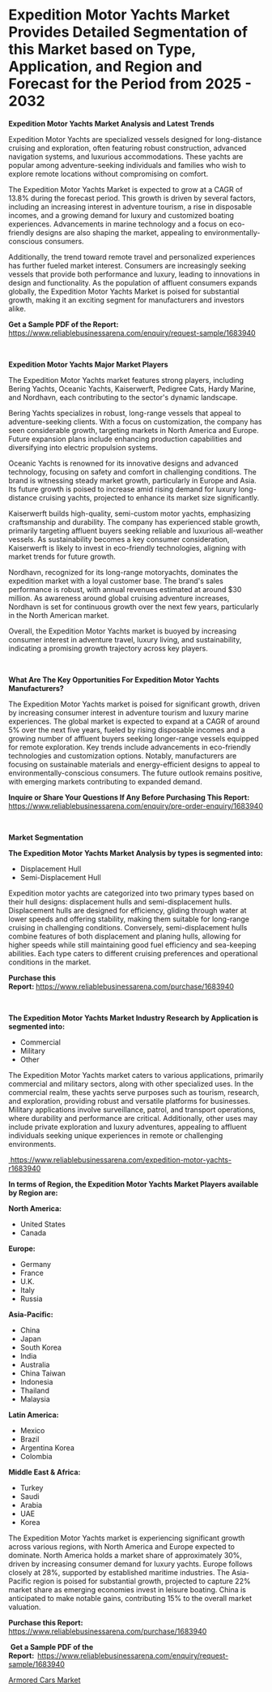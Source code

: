 <p><h1>Expedition Motor Yachts Market Provides Detailed Segmentation of this Market based on Type, Application, and Region and Forecast for the Period from 2025 - 2032</h1></p><p><strong>Expedition Motor Yachts Market Analysis and Latest Trends</strong></p>
<p><p>Expedition Motor Yachts are specialized vessels designed for long-distance cruising and exploration, often featuring robust construction, advanced navigation systems, and luxurious accommodations. These yachts are popular among adventure-seeking individuals and families who wish to explore remote locations without compromising on comfort.</p><p>The Expedition Motor Yachts Market is expected to grow at a CAGR of 13.8% during the forecast period. This growth is driven by several factors, including an increasing interest in adventure tourism, a rise in disposable incomes, and a growing demand for luxury and customized boating experiences. Advancements in marine technology and a focus on eco-friendly designs are also shaping the market, appealing to environmentally-conscious consumers.</p><p>Additionally, the trend toward remote travel and personalized experiences has further fueled market interest. Consumers are increasingly seeking vessels that provide both performance and luxury, leading to innovations in design and functionality. As the population of affluent consumers expands globally, the Expedition Motor Yachts Market is poised for substantial growth, making it an exciting segment for manufacturers and investors alike.</p></p>
<p><strong>Get a Sample PDF of the Report:&nbsp;</strong> <a href="https://www.reliablebusinessarena.com/enquiry/request-sample/1683940?utm_campaign=2383&utm_medium=2&utm_source=Github&utm_content=ia&utm_term=30032025&utm_id=expedition-motor-yachts">https://www.reliablebusinessarena.com/enquiry/request-sample/1683940</a></p>
<p>&nbsp;</p>
<p><strong>Expedition Motor Yachts Major Market Players</strong></p>
<p><p>The Expedition Motor Yachts market features strong players, including Bering Yachts, Oceanic Yachts, Kaiserwerft, Pedigree Cats, Hardy Marine, and Nordhavn, each contributing to the sector's dynamic landscape. </p><p>Bering Yachts specializes in robust, long-range vessels that appeal to adventure-seeking clients. With a focus on customization, the company has seen considerable growth, targeting markets in North America and Europe. Future expansion plans include enhancing production capabilities and diversifying into electric propulsion systems.</p><p>Oceanic Yachts is renowned for its innovative designs and advanced technology, focusing on safety and comfort in challenging conditions. The brand is witnessing steady market growth, particularly in Europe and Asia. Its future growth is poised to increase amid rising demand for luxury long-distance cruising yachts, projected to enhance its market size significantly.</p><p>Kaiserwerft builds high-quality, semi-custom motor yachts, emphasizing craftsmanship and durability. The company has experienced stable growth, primarily targeting affluent buyers seeking reliable and luxurious all-weather vessels. As sustainability becomes a key consumer consideration, Kaiserwerft is likely to invest in eco-friendly technologies, aligning with market trends for future growth.</p><p>Nordhavn, recognized for its long-range motoryachts, dominates the expedition market with a loyal customer base. The brand's sales performance is robust, with annual revenues estimated at around $30 million. As awareness around global cruising adventure increases, Nordhavn is set for continuous growth over the next few years, particularly in the North American market.</p><p>Overall, the Expedition Motor Yachts market is buoyed by increasing consumer interest in adventure travel, luxury living, and sustainability, indicating a promising growth trajectory across key players.</p></p>
<p>&nbsp;</p>
<p><strong>What Are The Key Opportunities For Expedition Motor Yachts Manufacturers?</strong></p>
<p><p>The Expedition Motor Yachts market is poised for significant growth, driven by increasing consumer interest in adventure tourism and luxury marine experiences. The global market is expected to expand at a CAGR of around 5% over the next five years, fueled by rising disposable incomes and a growing number of affluent buyers seeking longer-range vessels equipped for remote exploration. Key trends include advancements in eco-friendly technologies and customization options. Notably, manufacturers are focusing on sustainable materials and energy-efficient designs to appeal to environmentally-conscious consumers. The future outlook remains positive, with emerging markets contributing to expanded demand.</p></p>
<p><strong>Inquire or Share Your Questions If Any Before Purchasing This Report:</strong> <a href="https://www.reliablebusinessarena.com/enquiry/pre-order-enquiry/1683940?utm_campaign=2383&utm_medium=2&utm_source=Github&utm_content=ia&utm_term=30032025&utm_id=expedition-motor-yachts">https://www.reliablebusinessarena.com/enquiry/pre-order-enquiry/1683940</a></p>
<p>&nbsp;</p>
<p><strong>Market Segmentation</strong></p>
<p><strong>The Expedition Motor Yachts Market Analysis by types is segmented into:</strong></p>
<p><ul><li>Displacement Hull</li><li>Semi-Displacement Hull</li></ul></p>
<p><p>Expedition motor yachts are categorized into two primary types based on their hull designs: displacement hulls and semi-displacement hulls. Displacement hulls are designed for efficiency, gliding through water at lower speeds and offering stability, making them suitable for long-range cruising in challenging conditions. Conversely, semi-displacement hulls combine features of both displacement and planing hulls, allowing for higher speeds while still maintaining good fuel efficiency and sea-keeping abilities. Each type caters to different cruising preferences and operational conditions in the market.</p></p>
<p><strong>Purchase this Report:&nbsp;</strong><a href="https://www.reliablebusinessarena.com/purchase/1683940?utm_campaign=2383&utm_medium=2&utm_source=Github&utm_content=ia&utm_term=30032025&utm_id=expedition-motor-yachts">https://www.reliablebusinessarena.com/purchase/1683940</a></p>
<p>&nbsp;</p>
<p><strong>The Expedition Motor Yachts Market Industry Research by Application is segmented into:</strong></p>
<p><ul><li>Commercial</li><li>Military</li><li>Other</li></ul></p>
<p><p>The Expedition Motor Yachts market caters to various applications, primarily commercial and military sectors, along with other specialized uses. In the commercial realm, these yachts serve purposes such as tourism, research, and exploration, providing robust and versatile platforms for businesses. Military applications involve surveillance, patrol, and transport operations, where durability and performance are critical. Additionally, other uses may include private exploration and luxury adventures, appealing to affluent individuals seeking unique experiences in remote or challenging environments.</p></p>
<p><a href="https://www.reliablebusinessarena.com/expedition-motor-yachts-r1683940?utm_campaign=2383&utm_medium=2&utm_source=Github&utm_content=ia&utm_term=30032025&utm_id=expedition-motor-yachts">&nbsp;https://www.reliablebusinessarena.com/expedition-motor-yachts-r1683940</a></p>
<p><strong>In terms of Region, the Expedition Motor Yachts Market Players available by Region are:</strong></p>
<p>
    <p> <strong> North America: </strong>
        <ul>
            <li>United States</li>
            <li>Canada</li>
        </ul>
        </p> 
    <p> <strong> Europe: </strong>
        <ul>
            <li>Germany</li>
            <li>France</li>
            <li>U.K.</li>
            <li>Italy</li>
            <li>Russia</li>
        </ul>
        </p> 
    <p> <strong> Asia-Pacific: </strong>
        <ul>
            <li>China</li>
            <li>Japan</li>
            <li>South Korea</li>
            <li>India</li>
            <li>Australia</li>
            <li>China Taiwan</li>
            <li>Indonesia</li>
            <li>Thailand</li>
            <li>Malaysia</li>
        </ul>
        </p> 
    <p> <strong> Latin America: </strong>
        <ul>
            <li>Mexico</li>
            <li>Brazil</li>
            <li>Argentina Korea</li>
            <li>Colombia</li>
        </ul>
        </p> 
    <p> <strong> Middle East & Africa: </strong>
        <ul>
            <li>Turkey</li>
            <li>Saudi</li>
            <li>Arabia</li>
            <li>UAE</li>
            <li>Korea</li>
        </ul>
    </p>
    </p>
<p><p>The Expedition Motor Yachts market is experiencing significant growth across various regions, with North America and Europe expected to dominate. North America holds a market share of approximately 30%, driven by increasing consumer demand for luxury yachts. Europe follows closely at 28%, supported by established maritime industries. The Asia-Pacific region is poised for substantial growth, projected to capture 22% market share as emerging economies invest in leisure boating. China is anticipated to make notable gains, contributing 15% to the overall market valuation.</p></p>
<p><strong>Purchase this Report: </strong><a href="https://www.reliablebusinessarena.com/purchase/1683940?utm_campaign=2383&utm_medium=2&utm_source=Github&utm_content=ia&utm_term=30032025&utm_id=expedition-motor-yachts">https://www.reliablebusinessarena.com/purchase/1683940</a></p>
<p>&nbsp;<strong>Get a Sample PDF of the Report:&nbsp;&nbsp;</strong><a href="https://www.reliablebusinessarena.com/enquiry/request-sample/1683940?utm_campaign=2383&utm_medium=2&utm_source=Github&utm_content=ia&utm_term=30032025&utm_id=expedition-motor-yachts">https://www.reliablebusinessarena.com/enquiry/request-sample/1683940</a></p>
<p><strong></strong></p>
<p><p><a href="https://github.com/lehumiston1971679/Market-Research-Report-List-1/blob/main/armored-cars-market.md?utm_campaign=2383&utm_medium=2&utm_source=Github&utm_content=ia&utm_term=30032025&utm_id=expedition-motor-yachts">Armored Cars Market</a></p></p>